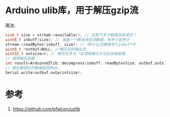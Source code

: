 # Arduino ulib库，用于解压gzip流

用法:

```cpp
size_t size = stream->available(); // 还剩下多少数据没有读完？
uint8_t inbuff[size]; // 准备一个数组来装流数据，有多少装多少
stream->readBytes(inbuff, size); // 将http流数据写入inbuff中
uint8_t *outbuf=NULL; //解压后的输出流
uint32_t outsize=0; // 解压后多大？在调用解压方法后会被赋值。
// 调用解压函数
int result=ArduinoUZlib::decompress(inbuff, readBytesSize, outbuf,outsize);
// 输出解密后的数据到控制台。
Serial.write(outbuf,outprintsize);
```

# 参考
1. https://github.com/pfalcon/uzlib


